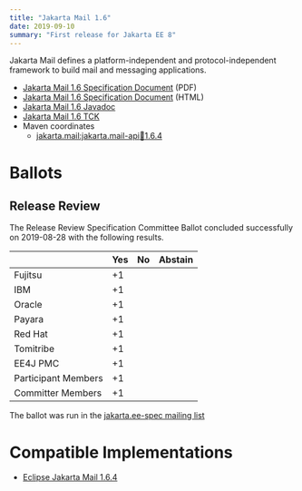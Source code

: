 ```yaml
---
title: "Jakarta Mail 1.6"
date: 2019-09-10
summary: "First release for Jakarta EE 8"
---
```


Jakarta Mail defines a platform-independent and protocol-independent framework to build mail and messaging applications.

* [Jakarta Mail 1.6 Specification Document](./mail-spec-1.6.pdf) (PDF)
* [Jakarta Mail 1.6 Specification Document](./mail-spec-1.6.html) (HTML)
* [Jakarta Mail 1.6 Javadoc](./apidocs)
* [Jakarta Mail 1.6 TCK](https://download.eclipse.org/jakartaee/mail/1.6/eclipse-mail-tck-1.6.0.zip)
* Maven coordinates
  * [jakarta.mail:jakarta.mail-api:jar:1.6.4](https://search.maven.org/artifact/jakarta.mail/jakarta.mail-api/1.6.4/jar)

# Ballots

## Release Review

The Release Review Specification Committee Ballot concluded successfully on 2019-08-28 with the following results.

|                       |  Yes    | No      | Abstain  |
|-----------------------|---------|---------|----------|
|Fujitsu                |    +1   |         |          |
|IBM                    |    +1   |         |          |
|Oracle                 |    +1   |         |          |
|Payara                 |    +1   |         |          |
|Red Hat                |    +1   |         |          |
|Tomitribe              |    +1   |         |          |
|EE4J PMC               |    +1   |         |          |
|Participant Members    |    +1   |         |          |
|Committer Members      |    +1   |         |          |

The ballot was run in the [jakarta.ee-spec mailing list](https://www.eclipse.org/lists/jakarta.ee-spec/msg00450.html)

# Compatible Implementations

* [Eclipse Jakarta Mail 1.6.4](https://eclipse-ee4j.github.io/mail/)
